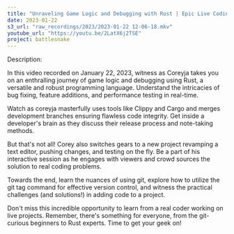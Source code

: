 ```yaml
---
title: "Unraveling Game Logic and Debugging with Rust | Epic Live Coding Session"
date: 2023-01-22
s3_url: "raw_recordings/2023/2023-01-22 12-06-18.mkv"
youtube_url: "https://youtu.be/2LatX6j2TSE"
project: battlesnake
---
```


Description:

In this video recorded on January 22, 2023, witness as Coreyja takes you on an enthralling journey of game logic and debugging using Rust, a versatile and robust programming language. Understand the intricacies of bug fixing, feature additions, and performance testing in real-time.

Watch as coreyja masterfully uses tools like Clippy and Cargo and merges development branches ensuring flawless code integrity. Get inside a developer's brain as they discuss their release process and note-taking methods.

But that's not all! Corey also switches gears to a new project revamping a text editor, pushing changes, and testing on the fly. Be a part of his interactive session as he engages with viewers and crowd sources the solution to real coding problems.

Towards the end, learn the nuances of using git, explore how to utilize the git tag command for effective version control, and witness the practical challenges (and solutions!) in adding code to a project.

Don't miss this incredible opportunity to learn from a real coder working on live projects. Remember, there's something for everyone, from the git-curious beginners to Rust experts. Time to get your geek on!
